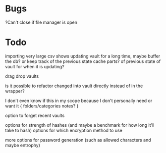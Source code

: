 # Bugs
?Can't close if file manager is open

# Todo
importing very large csv shows updating vault for a long time, maybe buffer the db? or keep track of the previous state
cache parts? of previous state of vault for when it is updating?

drag drop vaults

is it possible to refactor changed into vault directly instead of in the wrapper?

I don't even know if this in my scope because I don't personally need or want it {
    folders/categories
    notes?
}

option to forget recent vaults

options for strength of hashes (and maybe a benchmark for how long it'll take to hash)
options for which encryption method to use

more options for password generation (such as allowed characters and maybe entrophy)